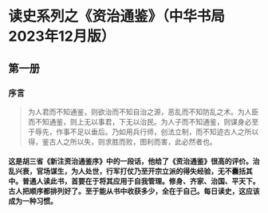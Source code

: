 # 读史系列之《资治通鉴》（中华书局2023年12月版）
## 第一册
### 序言
> 为人君而不知通鉴，则欲治而不知自治之源，恶乱而不知防乱之术。为人臣而不知通鉴，则上无以事君，下无以治民。为人子而不知通鉴，则谋身必至于辱先，作事不足以垂后。乃如用兵行师，创法立制，而不知迹古人之所以得，鉴古人之所以失，则求胜而败，图利而害，此必然者也。

#### 这是胡三省《新注资治通鉴序》中的一段话，他给了《资治通鉴》很高的评价。治乱兴衰，官场谋生，为人处世，行军打仗乃至开宗立派的得失经验，无不囊括其中。普通人读此书，首要在于将其应用于自我管理。修身、齐家、治国、平天下。古人把顺序都排列好了。至于能从书中收获多少，全在于自己。每日读史，这应该成为一种习惯。
